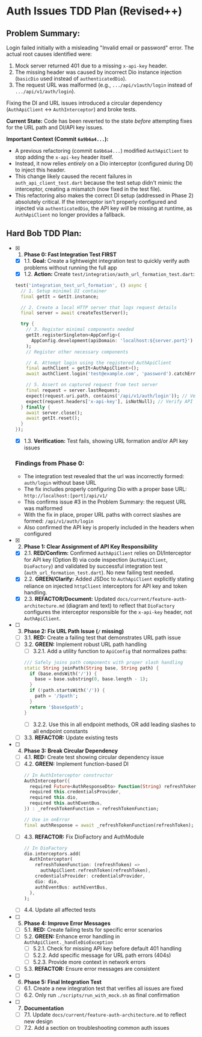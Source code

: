 # Auth Issues TDD Plan (Revised++)

## Problem Summary:

Login failed initially with a misleading "Invalid email or password" error. The actual root causes identified were:
1.  Mock server returned 401 due to a missing `x-api-key` header.
2.  The missing header was caused by incorrect Dio instance injection (`basicDio` used instead of `authenticatedDio`).
3.  The request URL was malformed (e.g., `.../api/v1auth/login` instead of `.../api/v1/auth/login`).

Fixing the DI and URL issues introduced a circular dependency (`AuthApiClient` <-> `AuthInterceptor`) and broke tests.

**Current State:** Code has been reverted to the state *before* attempting fixes for the URL path and DI/API key issues.

**Important Context (Commit `6a9b6a4...`):**

*   A previous refactoring (commit `6a9b6a4...`) modified `AuthApiClient` to stop adding the `x-api-key` header itself.
*   Instead, it now relies *entirely* on a Dio interceptor (configured during DI) to inject this header.
*   This change likely caused the recent failures in `auth_api_client_test.dart` because the test setup didn't mimic the interceptor, creating a mismatch (now fixed in the test file).
*   This refactoring also makes the correct DI setup (addressed in Phase 2) absolutely critical. If the interceptor isn't properly configured and injected via `authenticatedDio`, the API key *will* be missing at runtime, as `AuthApiClient` no longer provides a fallback.

## Hard Bob TDD Plan:

- [x] 1. **Phase 0: Fast Integration Test FIRST**
  - [x] 1.1. **Goal:** Create a lightweight integration test to quickly verify auth problems without running the full app
  - [x] 1.2. **Action:** Create `test/integration/auth_url_formation_test.dart`:
  ```dart
  test('integration_test_url_formation', () async {
    // 1. Setup minimal DI container
    final getIt = GetIt.instance;

    // 2. Create a local HTTP server that logs request details
    final server = await createTestServer();

    try {
      // 3. Register minimal components needed
      getIt.registerSingleton<AppConfig>(
        AppConfig.development(apiDomain: 'localhost:${server.port}')
      );
      // Register other necessary components

      // 4. Attempt login using the registered AuthApiClient
      final authClient = getIt<AuthApiClient>();
      await authClient.login('test@example.com', 'password').catchError((_) {});

      // 5. Assert on captured request from test server
      final request = server.lastRequest;
      expect(request.uri.path, contains('/api/v1/auth/login')); // Verify correct path
      expect(request.headers['x-api-key'], isNotNull); // Verify API key presence
    } finally {
      await server.close();
      await getIt.reset();
    }
  });
  ```
  - [x] 1.3. **Verification:** Test fails, showing URL formation and/or API key issues

  ### Findings from Phase 0:
  - The integration test revealed that the url was incorrectly formed: `auth/login` without base URL
  - The fix includes properly configuring Dio with a proper base URL: `http://localhost:[port]/api/v1/`
  - This confirms issue #3 in the Problem Summary: the request URL was malformed
  - With the fix in place, proper URL paths with correct slashes are formed: `/api/v1/auth/login`
  - Also confirmed the API key is properly included in the headers when configured

- [x] 2. **Phase 1: Clear Assignment of API Key Responsibility**
  - [x] 2.1. **RED/Confirm:** Confirmed `AuthApiClient` relies on DI/Interceptor for API key (Option B) via code inspection (`AuthApiClient`, `DioFactory`) and validated by successful integration test (`auth_url_formation_test.dart`). No new failing test needed.
  - [x] 2.2. **GREEN/Clarify:** Added JSDoc to `AuthApiClient` explicitly stating reliance on injected `httpClient` interceptors for API key and token handling.
  - [x] 2.3. **REFACTOR/Document:** Updated `docs/current/feature-auth-architecture.md` (diagram and text) to reflect that `DioFactory` configures the interceptor responsible for the `x-api-key` header, not `AuthApiClient`.

- [ ] 3. **Phase 2: Fix URL Path Issue (`/` missing)**
  - [ ] 3.1. **RED:** Create a failing test that demonstrates URL path issue
  - [ ] 3.2. **GREEN:** Implement robust URL path handling
    - [ ] 3.2.1. Add a utility function to `ApiConfig` that normalizes paths:
    ```dart
    /// Safely joins path components with proper slash handling
    static String joinPath(String base, String path) {
      if (base.endsWith('/')) {
        base = base.substring(0, base.length - 1);
      }
      if (!path.startsWith('/')) {
        path = '/$path';
      }
      return '$base$path';
    }
    ```
    - [ ] 3.2.2. Use this in all endpoint methods, OR add leading slashes to all endpoint constants
  - [ ] 3.3. **REFACTOR:** Update existing tests

- [ ] 4. **Phase 3: Break Circular Dependency**
  - [ ] 4.1. **RED:** Create test showing circular dependency issue
  - [ ] 4.2. **GREEN:** Implement function-based DI
    ```dart
    // In AuthInterceptor constructor
    AuthInterceptor({
      required Future<AuthResponseDto> Function(String) refreshTokenFunction,
      required this.credentialsProvider,
      required this.dio,
      required this.authEventBus,
    }) : _refreshTokenFunction = refreshTokenFunction;
    
    // Use in onError
    final authResponse = await _refreshTokenFunction(refreshToken);
    ```
  - [ ] 4.3. **REFACTOR:** Fix DioFactory and AuthModule
    ```dart
    // In DioFactory
    dio.interceptors.add(
      AuthInterceptor(
        refreshTokenFunction: (refreshToken) => 
          authApiClient.refreshToken(refreshToken),
        credentialsProvider: credentialsProvider,
        dio: dio,
        authEventBus: authEventBus,
      ),
    );
    ```
  - [ ] 4.4. Update all affected tests

- [ ] 5. **Phase 4: Improve Error Messages**
  - [ ] 5.1. **RED:** Create failing tests for specific error scenarios
  - [ ] 5.2. **GREEN:** Enhance error handling in `AuthApiClient._handleDioException`
    - [ ] 5.2.1. Check for missing API key before default 401 handling
    - [ ] 5.2.2. Add specific message for URL path errors (404s)
    - [ ] 5.2.3. Provide more context in network errors
  - [ ] 5.3. **REFACTOR:** Ensure error messages are consistent

- [ ] 6. **Phase 5: Final Integration Test**
  - [ ] 6.1. Create a new integration test that verifies all issues are fixed
  - [ ] 6.2. Only run `./scripts/run_with_mock.sh` as final confirmation

- [ ] 7. **Documentation**
  - [ ] 7.1. Update `docs/current/feature-auth-architecture.md` to reflect new design
  - [ ] 7.2. Add a section on troubleshooting common auth issues 